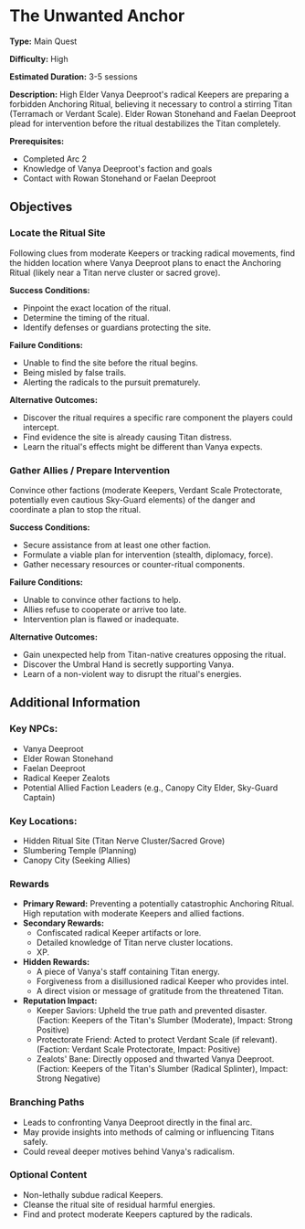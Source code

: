 
# The Unwanted Anchor

**Type:** Main Quest

**Difficulty:** High

**Estimated Duration:** 3-5 sessions

**Description:** High Elder Vanya Deeproot's radical Keepers are preparing a forbidden Anchoring Ritual, believing it necessary to control a stirring Titan (Terramach or Verdant Scale). Elder Rowan Stonehand and Faelan Deeproot plead for intervention before the ritual destabilizes the Titan completely.

**Prerequisites:**
- Completed Arc 2
- Knowledge of Vanya Deeproot's faction and goals
- Contact with Rowan Stonehand or Faelan Deeproot

## Objectives

### Locate the Ritual Site

Following clues from moderate Keepers or tracking radical movements, find the hidden location where Vanya Deeproot plans to enact the Anchoring Ritual (likely near a Titan nerve cluster or sacred grove).

**Success Conditions:**
- Pinpoint the exact location of the ritual.
- Determine the timing of the ritual.
- Identify defenses or guardians protecting the site.

**Failure Conditions:**
- Unable to find the site before the ritual begins.
- Being misled by false trails.
- Alerting the radicals to the pursuit prematurely.

**Alternative Outcomes:**
- Discover the ritual requires a specific rare component the players could intercept.
- Find evidence the site is already causing Titan distress.
- Learn the ritual's effects might be different than Vanya expects.

### Gather Allies / Prepare Intervention

Convince other factions (moderate Keepers, Verdant Scale Protectorate, potentially even cautious Sky-Guard elements) of the danger and coordinate a plan to stop the ritual.

**Success Conditions:**
- Secure assistance from at least one other faction.
- Formulate a viable plan for intervention (stealth, diplomacy, force).
- Gather necessary resources or counter-ritual components.

**Failure Conditions:**
- Unable to convince other factions to help.
- Allies refuse to cooperate or arrive too late.
- Intervention plan is flawed or inadequate.

**Alternative Outcomes:**
- Gain unexpected help from Titan-native creatures opposing the ritual.
- Discover the Umbral Hand is secretly supporting Vanya.
- Learn of a non-violent way to disrupt the ritual's energies.

## Additional Information

### Key NPCs:
- Vanya Deeproot
- Elder Rowan Stonehand
- Faelan Deeproot
- Radical Keeper Zealots
- Potential Allied Faction Leaders (e.g., Canopy City Elder, Sky-Guard Captain)

### Key Locations:
- Hidden Ritual Site (Titan Nerve Cluster/Sacred Grove)
- Slumbering Temple (Planning)
- Canopy City (Seeking Allies)

### Rewards
- **Primary Reward:** Preventing a potentially catastrophic Anchoring Ritual. High reputation with moderate Keepers and allied factions.
- **Secondary Rewards:**
  - Confiscated radical Keeper artifacts or lore.
  - Detailed knowledge of Titan nerve cluster locations.
  - XP.
- **Hidden Rewards:**
  - A piece of Vanya's staff containing Titan energy.
  - Forgiveness from a disillusioned radical Keeper who provides intel.
  - A direct vision or message of gratitude from the threatened Titan.
- **Reputation Impact:**
  - Keeper Saviors: Upheld the true path and prevented disaster. (Faction: Keepers of the Titan's Slumber (Moderate), Impact: Strong Positive)
  - Protectorate Friend: Acted to protect Verdant Scale (if relevant). (Faction: Verdant Scale Protectorate, Impact: Positive)
  - Zealots' Bane: Directly opposed and thwarted Vanya Deeproot. (Faction: Keepers of the Titan's Slumber (Radical Splinter), Impact: Strong Negative)

### Branching Paths
- Leads to confronting Vanya Deeproot directly in the final arc.
- May provide insights into methods of calming or influencing Titans safely.
- Could reveal deeper motives behind Vanya's radicalism.

### Optional Content
- Non-lethally subdue radical Keepers.
- Cleanse the ritual site of residual harmful energies.
- Find and protect moderate Keepers captured by the radicals.